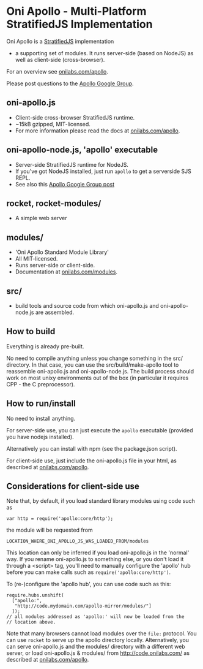 Oni Apollo - Multi-Platform StratifiedJS Implementation
=======================================================

Oni Apollo is a [StratifiedJS](http://stratifiedjs.org) implementation
+ a supporting set of modules. It runs server-side (based on NodeJS)
as well as client-side (cross-browser).

For an overview see [onilabs.com/apollo](http://onilabs.com/apollo).

Please post questions to the [Apollo Google Group](http://groups.google.com/group/oni-apollo/topics).

oni-apollo.js
-------------

 - Client-side cross-browser StratifiedJS runtime.
 - ~15kB gzipped, MIT-licensed.
 - For more information please read the docs at [onilabs.com/apollo](http://onilabs.com/apollo).

oni-apollo-node.js, 'apollo' executable
---------------------------------------

 - Server-side StratifiedJS runtime for NodeJS.
 - If you've got NodeJS installed, just run `apollo` to get a serverside SJS REPL.
 - See also this [Apollo Google Group post](https://groups.google.com/forum/#!topic/oni-apollo/ZDkxczAZcgw)

rocket, rocket-modules/
-----------------------

 - A simple web server

modules/
--------

 - 'Oni Apollo Standard Module Library'
 - All MIT-licensed. 
 - Runs server-side or client-side.
 - Documentation at [onilabs.com/modules](http://onilabs.com/modules).

src/
----

 - build tools and source code from which oni-apollo.js and
   oni-apollo-node.js are assembled.


How to build
------------

Everything is already pre-built. 

No need to compile anything unless you change something in the src/
directory. In that case, you can use the src/build/make-apollo tool to
reassemble oni-apollo.js and oni-apollo-node.js. The build process
should work on most unixy environments out of the box (in particular
it requires CPP - the C preprocessor).


How to run/install
------------------

No need to install anything.

For server-side use, you can just execute the `apollo` executable
(provided you have nodejs installed).

Alternatively you can install with npm (see the package.json script).

For client-side use, just include the oni-apollo.js file in your html,
as described at [onilabs.com/apollo](http://onilabs.com/apollo).


Considerations for client-side use
----------------------------------

Note that, by default, if you load standard library modules using code
such as

    var http = require('apollo:core/http');

the module will be requested from 

    LOCATION_WHERE_ONI_APOLLO_JS_WAS_LOADED_FROM/modules

This location can only be inferred if you load oni-apollo.js in the
'normal' way. If you rename oni-apollo.js to something else, or you
don't load it through a &lt;script> tag, you'll need to manually
configure the 'apollo' hub before you can make calls such as
`require('apollo:core/http')`.

To (re-)configure the 'apollo hub', you can use code such as this:

    require.hubs.unshift( 
      ["apollo:", 
       "http://code.mydomain.com/apollo-mirror/modules/"] 
      ]);
    // all modules addressed as 'apollo:' will now be loaded from the
    // location above.

Note that many browsers cannot load modules over the `file:`
protocol. You can use `rocket` to serve up the apollo directory
locally. Alternatively, you can serve oni-apollo.js and the modules/
directory with a different web server, or load oni-apollo.js &
modules/ from http://code.onilabs.com/ as described at
[onilabs.com/apollo](http://onilabs.com/apollo).

